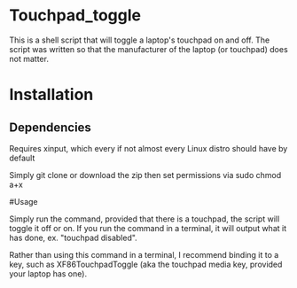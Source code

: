 # Touchpad_toggle

This is a shell script that will toggle a laptop's touchpad on and off. The script was written so that the manufacturer of the laptop (or touchpad) does not matter. 

# Installation

## Dependencies 
Requires xinput, which every if not almost every Linux distro should have by default

Simply git clone or download the zip then set permissions via sudo chmod a+x 

#Usage

Simply run the command, provided that there is a touchpad, the script will toggle it off or on. If you run the command in a terminal, it will output what it has done, ex. "touchpad disabled".

Rather than using this command in a terminal, I recommend binding it to a key, such as XF86TouchpadToggle (aka the touchpad media key, provided your laptop has one).


